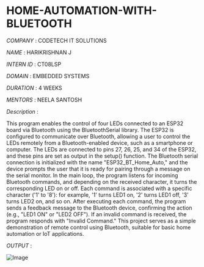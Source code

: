 # HOME-AUTOMATION-WITH-BLUETOOTH

*COMPANY* : CODETECH IT SOLUTIONS

*NAME* : HARIKRISHNAN J

*INTERN ID* : CT08LSP

*DOMAIN* : EMBEDDED SYSTEMS

*DURATION* : 4 WEEKS

*MENTORS* : NEELA SANTOSH

*Description* :

This program enables the control of four LEDs connected to an ESP32 board via Bluetooth using the BluetoothSerial library. The ESP32 is configured to communicate over Bluetooth, allowing a user to control the LEDs remotely from a Bluetooth-enabled device, such as a smartphone or computer. The LEDs are connected to pins 27, 26, 25, and 34 of the ESP32, and these pins are set as output in the setup() function. The Bluetooth serial connection is initialized with the name "ESP32_BT_Home_Auto," and the device prompts the user that it is ready for pairing through a message on the serial monitor.
In the main loop, the program listens for incoming Bluetooth commands, and depending on the received character, it turns the corresponding LED on or off. Each command is associated with a specific character ('1' to '8'): for example, '1' turns LED1 on, '2' turns LED1 off, '3' turns LED2 on, and so on. After executing each command, the program sends a feedback message to the Bluetooth device, confirming the action (e.g., "LED1 ON" or "LED2 OFF"). If an invalid command is received, the program responds with "Invalid Command." This project serves as a simple demonstration of remote control using Bluetooth, suitable for basic home automation or IoT applications.

*OUTPUT* :

![Image](https://github.com/user-attachments/assets/8b962eee-60d9-44b8-bca0-177a616168c8)
